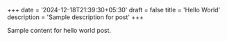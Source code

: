 +++
date = '2024-12-18T21:39:30+05:30'
draft = false
title = 'Hello World'
description = 'Sample description for post'
+++

Sample content for hello world post.

